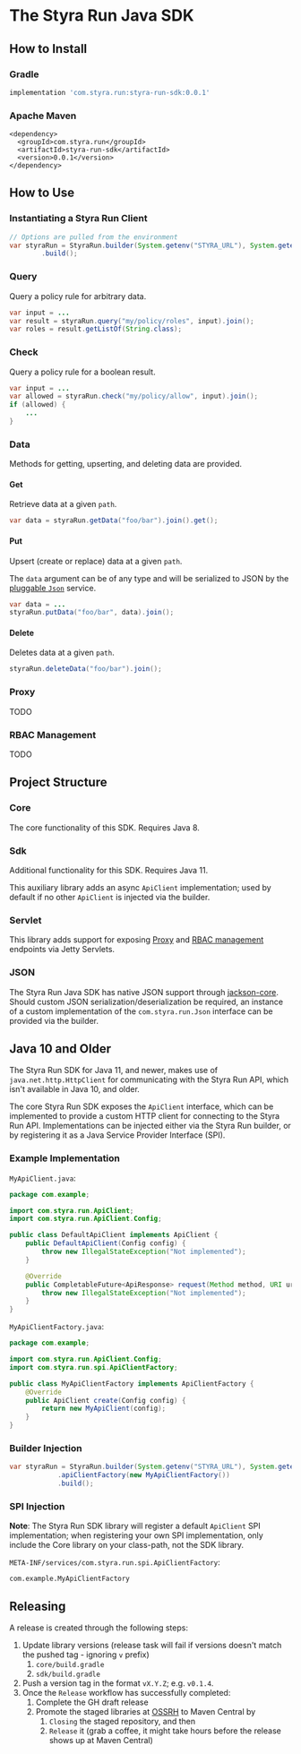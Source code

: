 # The Styra Run Java SDK

## How to Install

### Gradle

```gradle
implementation 'com.styra.run:styra-run-sdk:0.0.1'
```

### Apache Maven

```maven
<dependency>
  <groupId>com.styra.run</groupId>
  <artifactId>styra-run-sdk</artifactId>
  <version>0.0.1</version>
</dependency>
```

## How to Use

### Instantiating a Styra Run Client

```java
// Options are pulled from the environment
var styraRun = StyraRun.builder(System.getenv("STYRA_URL"), System.getenv("STYRA_TOKEN"))
        .build();
```

### Query

Query a policy rule for arbitrary data.

```java
var input = ...
var result = styraRun.query("my/policy/roles", input).join();
var roles = result.getListOf(String.class);
```

### Check

Query a policy rule for a boolean result.

```java
var input = ...
var allowed = styraRun.check("my/policy/allow", input).join();
if (allowed) {
    ...
}
```

### Data

Methods for getting, upserting, and deleting data are provided.

#### Get

Retrieve data at a given `path`.

```java
var data = styraRun.getData("foo/bar").join().get();
```

#### Put

Upsert (create or replace) data at a given `path`.

The `data` argument can be of any type and will be serialized to JSON by the [pluggable `Json`](#json) service. 

```java
var data = ...
styraRun.putData("foo/bar", data).join();
```

#### Delete

Deletes data at a given `path`.

```java
styraRun.deleteData("foo/bar").join();
```

### Proxy

TODO

### RBAC Management

TODO

## Project Structure

### Core

The core functionality of this SDK. Requires Java 8.

### Sdk

Additional functionality for this SDK. Requires Java 11.

This auxiliary library adds an async `ApiClient` implementation; used by default if no other `ApiClient` is injected via
the builder.

### Servlet

This library adds support for exposing [Proxy](#proxy) and [RBAC management](#rbac-management) endpoints via Jetty Servlets.

### JSON

The Styra Run Java SDK has native JSON support through [jackson-core](https://github.com/FasterXML/jackson-core).
Should custom JSON serialization/deserialization be required, an instance of a custom implementation of the 
`com.styra.run.Json` interface can be provided via the builder.

## Java 10 and Older

The Styra Run SDK for Java 11, and newer, makes use of `java.net.http.HttpClient` for communicating with the Styra Run API,
which isn't available in Java 10, and older. 

The core Styra Run SDK exposes the `ApiClient` interface, which can be implemented to provide a custom HTTP client
for connecting to the Styra Run API. Implementations can be injected either via the Styra Run builder, 
or by registering it as a Java Service Provider Interface (SPI).

### Example Implementation

`MyApiClient.java`:
```java
package com.example;

import com.styra.run.ApiClient;
import com.styra.run.ApiClient.Config;

public class DefaultApiClient implements ApiClient {
    public DefaultApiClient(Config config) {
        throw new IllegalStateException("Not implemented");
    }

    @Override
    public CompletableFuture<ApiResponse> request(Method method, URI uri, Map<String, String> headers, String body) {
        throw new IllegalStateException("Not implemented");
    }
}
```

`MyApiClientFactory.java`:
```java
package com.example;

import com.styra.run.ApiClient.Config;
import com.styra.run.spi.ApiClientFactory;

public class MyApiClientFactory implements ApiClientFactory {
    @Override
    public ApiClient create(Config config) {
        return new MyApiClient(config);
    }
}
```

### Builder Injection

```java
var styraRun = StyraRun.builder(System.getenv("STYRA_URL"), System.getenv("STYRA_TOKEN"))
            .apiClientFactory(new MyApiClientFactory())
            .build();
```

### SPI Injection

**Note**: The Styra Run SDK library will register a default `ApiClient` SPI implementation; when registering your own SPI 
implementation, only include the Core library on your class-path, not the SDK library.

`META-INF/services/com.styra.run.spi.ApiClientFactory`:
```
com.example.MyApiClientFactory
```

## Releasing

A release is created through the following steps:

1. Update library versions (release task will fail if versions doesn't match the pushed tag - ignoring `v` prefix)
   1. `core/build.gradle`
   2. `sdk/build.gradle`
2. Push a version tag in the format `vX.Y.Z`; e.g. `v0.1.4`. 
3. Once the `Release` workflow has successfully completed:
   1. Complete the GH draft release
   2. Promote the staged libraries at [OSSRH](https://s01.oss.sonatype.org) to Maven Central by 
      1. `Closing` the staged repository, and then
      2. `Release` it (grab a coffee, it might take hours before the release shows up at Maven Central)

